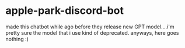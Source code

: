 # apple-park-discord-bot
made this chatbot while ago before they release new GPT model....i'm pretty sure the model that i use kind of deprecated. anyways, here goes nothing :)
